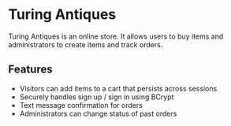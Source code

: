 # Turing Antiques

Turing Antiques is an online store. It allows users to buy items and administrators to create items and track orders.

## Features

 - Visitors can add items to a cart that persists across sessions
 - Securely handles sign up / sign in using BCrypt
 - Text message confirmation for orders
 - Administrators can change status of past orders
